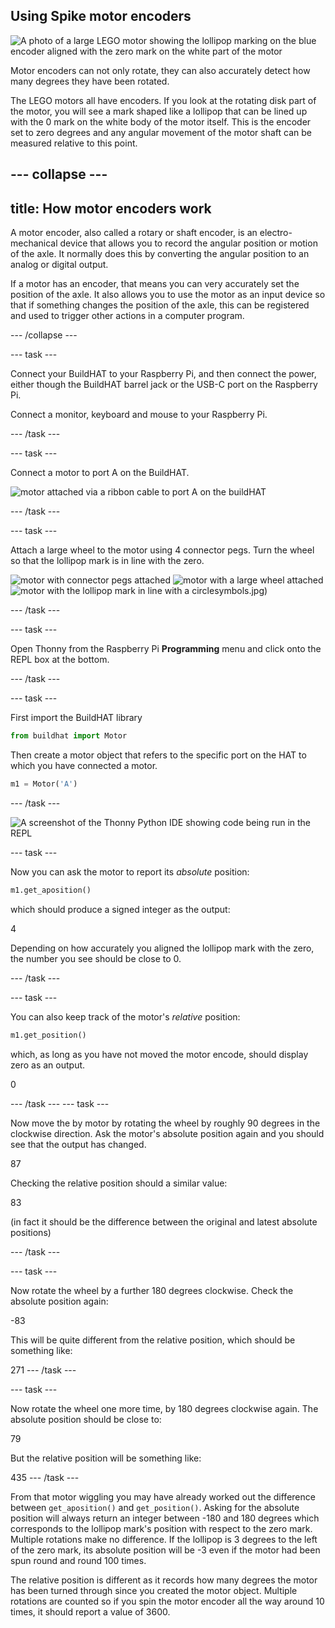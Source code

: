 ## Using Spike motor encoders

![A photo of a large LEGO motor showing the lollipop marking on the blue encoder aligned with the zero mark on the white part of the motor](images/zero.JPG)

Motor encoders can not only rotate, they can also accurately detect how many degrees they have been rotated.

The LEGO motors all have encoders. If you look at the rotating disk part of the motor, you will see a mark shaped like a lollipop that can be lined up with the 0 mark on the white body of the motor itself. This is the encoder set to zero degrees and any angular movement of the motor shaft can be measured relative to this point.

--- collapse ---
---
title: How motor encoders work
---

A motor encoder, also called a rotary or shaft encoder, is an electro-mechanical device that allows you to record the angular position or motion of the axle. It normally does this by converting the angular position to an analog or digital output. 

If a motor has an encoder, that means you can very accurately set the position of the axle. It also allows you to use the motor as an input device so that if something changes the position of the axle, this can be registered and used to trigger other actions in a computer program. 

--- /collapse ---

--- task ---

Connect your BuildHAT to your Raspberry Pi, and then connect the power, either though the BuildHAT barrel jack or the USB-C port on the Raspberry Pi.

Connect a monitor, keyboard and mouse to your Raspberry Pi.

--- /task ---

--- task ---

Connect a motor to port A on the BuildHAT.

![motor attached via a ribbon cable to port A on the buildHAT](images/motor_attached.jpg)

--- /task ---

--- task ---

 Attach a large wheel to the motor using 4 connector pegs. Turn the wheel so that the lollipop mark is in line with the zero.

 ![motor with connector pegs attached](images/motor_with_pegs.jpg)
 ![motor with a large wheel attached](images/motor_with_wheel.jpg)
![motor with the lollipop mark in line with a circle](images/aligned)symbols.jpg)

--- /task ---

--- task ---

Open Thonny from the Raspberry Pi **Programming** menu and click onto the REPL box at the bottom. 

--- /task ---

--- task ---

First import the BuildHAT library

```python
from buildhat import Motor
```

Then create a motor object that refers to the specific port on the HAT to which you have connected a motor. 

```python
m1 = Motor('A')
```

--- /task ---


![A screenshot of the Thonny Python IDE showing code being run in the REPL](images/thonny_repl.png)

--- task ---

Now you can ask the motor to report its *absolute* position:

```python
m1.get_aposition()
```
which should produce a signed integer as the output:

4

Depending on how accurately you aligned the lollipop mark with the zero, the number you see should be close to 0.

--- /task ---

--- task ---

You can also keep track of the motor's *relative* position:

```python
m1.get_position()
```
which, as long as you have not moved the motor encode, should display zero as an output.

0

--- /task ---
--- task ---

Now move the by motor by rotating the wheel by roughly 90 degrees in the clockwise direction. Ask the motor's absolute position again and you should see that the output has changed.

87

Checking the relative position should a similar value:

83

(in fact it should be the difference between the original and latest absolute positions)


--- /task ---

--- task ---

Now rotate the wheel by a further 180 degrees clockwise. Check the absolute position again:

-83

This will be quite different from the relative position, which should be something like:

271
--- /task ---

--- task ---

Now rotate the wheel one more time, by 180 degrees clockwise again. The absolute position should be close to:

79

But the relative position will be something like:

435
--- /task ---

From that motor wiggling you may have already worked out the difference between `get_aposition()` and `get_position()`. Asking for the absolute position will always return an integer between -180 and 180 degrees which corresponds to the lollipop mark's position with respect to the zero mark. Multiple rotations make no difference. If the lollipop is 3 degrees to the left of the zero mark, its absolute position will be -3 even if the motor had been spun round and round 100 times.

The relative position is different as it records how many degrees the motor has been turned through since you created the motor object. Multiple rotations are counted so if you spin the motor encoder all the way around 10 times, it should report a value of 3600.


